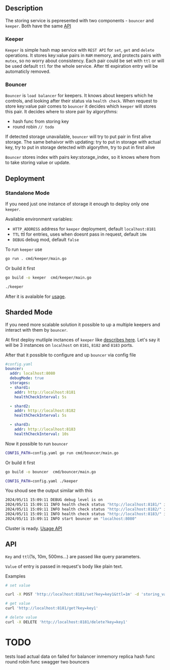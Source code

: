## Description

The storing service is pepresented with two components - `bouncer` and `keeper`. Both have the same [API](#api)

### Keeper

`Keeper` is simple hash map service with `REST API` for `set`, `get` and `delete` operations. It stores key:value pairs in `RAM` memory, and protects pairs with `mutex`, so no worry about consistency.
Each pair could be set with `ttl` or will be used default `ttl` for the whole service. After ttl expiration entry will be automaticly removed.

### Bouncer

`Bouncer` is `load balancer` for keepers. It knows about keepers which he controls, and looking after their status via `health check`. When request to store key:value pair comes to `bouncer` it decides which `keeper` will stores this pair. It decides where to store pair by algorythms: 

- hash func from storing key
- round robin  `// todo`

If detected storage unavailable, `bouncer` will try to put pair in first alive storage. The same behaivor with updating: try to put in storage with actual key, try to put in storage detected with algorythm, try to put in first alive 

`Bouncer` stores index with pairs key:storage_index, so it knows where from to take storing value or update. 


## Deployment
### Standalone Mode

If you need just one instance of storage it enough to deploy only one `keeper`.

Available environment variables:
- `HTTP_ADDRESS` address for `keeper` deployment, default `localhost:8181`
- `TTL` ttl for entries, uses when doesnt pass in request, default `10m`
- `DEBUG` debug mod, default `false`


To run `keeper` use

```sh
go run . cmd/keeper/main.go
```

Or build it first
```sh
go build -o keeper  cmd/keeper/main.go

./keeper
```

After it is avalaible for [usage](#api).


## Sharded Mode

If you need more scalable solution it possible to up a multiple keepers and interact with them by `bouncer`.

At first deploy mutliple inctances of `keeper` like [describes here](#standalone-mode). Let's say it will be 3 instances on `localhost` on `8181`, `8182` and `8183` ports.

After that it possible to configure and up `bouncer` via config file

```yaml
#config.yaml
bouncer:
  addr: localhost:8080
  debugMode: true
  storages:
  - shard1:
    addr: http://localhost:8181
    healthCheckInterval: 5s

  - shard2:
    addr: http://localhost:8182
    healthCheckInterval: 5s

  - shard3:
    addr: http://localhost:8183
    healthCheckInterval: 10s
```

Now it possible to run `bouncer`

```sh
CONFIG_PATH=config.yaml go run cmd/bouncer/main.go
```

Or build it first
```sh
go build -o bouncer  cmd/bouncer/main.go

CONFIG_PATH=config.yaml ./keeper
```

You shoud see the output similar with this
```sh
2024/05/11 15:09:11 DEBUG debug level is on
2024/05/11 15:09:11 INFO health check status "http://localhost:8181/" is alive: true
2024/05/11 15:09:11 INFO health check status "http://localhost:8182/" is alive: true
2024/05/11 15:09:11 INFO health check status "http://localhost:8183/" is alive: true
2024/05/11 15:09:11 INFO start bouncer on "localhost:8080"
```

Cluster is ready. [Usage API](#api) 

## API
`Key` and `ttl`(1s, 10m, 500ms...) are passed like query parameters.

`Value` of entry is passed in request's body like plain text.

Examples
```sh
# set value

curl -X POST 'http://localhost:8181/set?key=key1&ttl=1m' -d 'storing_value' 

# get value
curl 'http://localhost:8181/get?key=key1'

# delete value 
curl -X DELETE 'http://localhost:8181/delete?key=key1'
```

# TODO
tests
load actual data on failed for balancer
inmemory
replica
hash func
round robin func
swagger
two bouncers